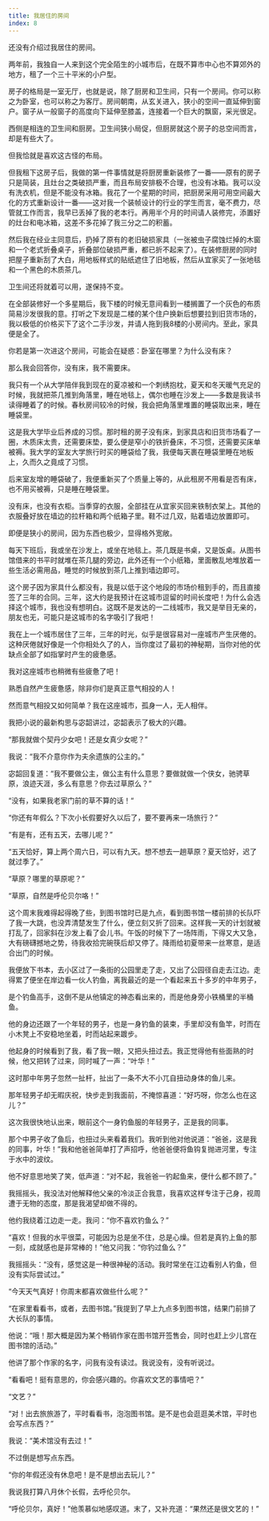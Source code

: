 ```yaml
---
title: 我居住的房间
index: 8
---
```


还没有介绍过我居住的房间。

两年前，我独自一人来到这个完全陌生的小城市后，在既不算市中心也不算郊外的地方，租了一个三十平米的小户型。

房子的格局是一室无厅，也就是说，除了厨房和卫生间，只有一个房间。你可以称之为卧室，也可以称之为客厅。房间朝南，从玄关进入，狭小的空间一直延伸到窗户。窗子从一般窗子的高度向下延伸至膝盖，连接着一个巨大的飘窗，采光很足。

西侧是相连的卫生间和厨房。卫生间狭小局促，但厨房就这个房子的总空间而言，却是有些大了。

但我恰就是喜欢这古怪的布局。

但我租下这房子后，我做的第一件事情就是将厨房重新装修了一番——原有的房子只是简装，且灶台之类破损严重，而且布局安排极不合理，也没有冰箱。我可以没有洗衣机，但是不能没有冰箱。我花了一个星期的时间，把厨房采用可用空间最大化的方式重新设计一番——这对我一个装帧设计的行业的学生而言，毫不费力，尽管就工作而言，我早已丢掉了我的老本行。再用半个月的时间请人装修完，添置好的灶台和电冰箱，这差不多花掉了我三分之二的积蓄。

然后我在经业主同意后，扔掉了原有的老旧破损家具（一张被虫子腐蚀烂掉的木窗和一个老式折叠桌子，折叠部位破损严重，都已折不起来了）。在装修厨房的同时把屋子重新刮了大白，用地板样式的贴纸遮住了旧地板，然后从宜家买了一张地毯和一个黑色的木质茶几。

卫生间还将就着可以用，遂保持不变。

在全部装修好一个多星期后，我下楼的时候无意间看到一楼搁置了一个灰色的布质简易沙发很我的意。打听之下发现是二楼的某个住户换新后想要拉到旧货市场的，我以极低的价格买下了这个二手沙发，并请人拖到我8楼的小房间内。至此，家具便是全了。

你若是第一次进这个房间，可能会在疑惑：卧室在哪里？为什么没有床？

那么我会回答你，没有床，我不需要床。

我只有一个从大学陪伴我到现在的夏凉被和一个刺绣抱枕，夏天和冬天暖气充足的时候，我就把茶几推到角落里，睡在地毯上，偶尔也睡在沙发上——多数是我读书读得睡着了的时候。春秋房间较冷的时候，我会把角落里堆置的睡袋取出来，睡在睡袋里。

这是我大学毕业后养成的习惯。那时租的房子没有床，到家具店和旧货市场看了一圈，木质床太贵，还需要床垫，要么便是窄小的铁折叠床，不习惯，还需要买床单被褥。我大学的室友大学旅行时买的睡袋给了我，我便每天裹在睡袋里睡在地板上，久而久之竟成了习惯。

后来室友增的睡袋破了，我便重新买了个质量上等的，从此租房不用看是否有床，也不用买被褥，只是睡在睡袋里。

没有床，也没有衣柜。当季穿的衣服，全部挂在从宜家买回来铁制衣架上。其他的衣服叠好放在墙边的拉杆箱和两个纸箱子里。鞋不过几双，贴着墙边放置即可。

即便是狭小的房间，因为东西也极少，显得格外宽敞。

每天下班后，我或坐在沙发上，或坐在地毯上。茶几既是书桌，又是饭桌。从图书馆借来的书平时就堆在茶几腿的旁边，此外还有一个小纸箱，里面散乱地堆放着一些生活必需用品，睡觉的时候放到茶几上推到墙边即可。

这个房子因为家具什么都没有，我是以低于这个地段的市场价租到手的，而且直接签了三年的合同。三年，这大约是我预计在这城市逗留的时间长度吧！为什么会选择这个城市，我也没有想明白。这既不是发达的一二线城市，我又是举目无亲的，朋友也无，可能只是这城市的名字吸引了我吧！

我在上一个城市居住了三年，三年的时光，似乎是很容易对一座城市产生厌倦的。这种厌倦就好像是一个你相处久了的人，当你度过了最初的神秘期，当你对他的优缺点全部了如指掌时产生的疲惫感。

我对这座城市也稍微有些疲惫了吧！

熟悉自然产生疲惫感，除非你们是真正意气相投的人！

然而意气相投又如何简单？我在这座城市，孤身一人，无人相伴。

我把小说的最新构思与宓韶讲过，宓韶表示了极大的兴趣。

“那我就做个契丹少女吧！还是女真少女呢？”

我说：“我不介意你作为夫余遗族的公主的。”

宓韶回复道：“我不要做公主，做公主有什么意思？要做就做一个侠女，驰骋草原，浪迹天涯，多么有意思？你去过草原么？”

“没有，如果我老家门前的草不算的话！“

“你还有年假么？下次小长假要好久以后了，要不要再来一场旅行？”

“有是有，还有五天，去哪儿呢？”

“五天恰好，算上两个周六日，可以有九天。想不想去一趟草原？夏天恰好，迟了就过季了。”

“草原？哪里的草原呢？”

“草原，自然是呼伦贝尔咯！”

这个周末我难得起得晚了些，到图书馆时已是九点，看到图书馆一楼前排的长队吓了我一大跳，也没弄清楚发生了什么，便立刻又折了回来。这样我一天的计划就被打乱了，回家斜在沙发上看了会儿书。午饭的时候下了一场阵雨，下得又大又急，大有磅礴撼地之势，待我收拾完碗筷后却又停了。降雨给初夏带来一丝寒意，是适合出门的时候。

我便放下书本，去小区过了一条街的公园里走了走，又出了公园径自走去江边。走得累了便坐在岸边看一伙人钓鱼，离我最近的是一个看起来五十多岁的中年男子，

是个钓鱼高手，这倒不是从他镇定的神态看出来的，而是他身旁小铁桶里的半桶鱼。

他的身边还跟了一个年轻的男子，也是一身钓鱼的装束，手里却没有鱼竿，时而在小木凳上不安稳地坐着，时而站起来踱步。

他起身的时候看到了我，看了我一眼，又把头扭过去。我正觉得他有些面熟的时候，他又把转了过来，同时喊了一声：“叶华！”

这时那中年男子忽然一扯杆，扯出了一条不大不小兀自扭动身体的鱼儿来。

那年轻男子却无暇庆祝，快步走到我面前，不掩惊喜道：“好巧呀，你怎么也在这儿？”

这次我很快地认出来，眼前这个一身钓鱼服的年轻男子，正是我的同事。

那个中男子收了鱼后，也扭过头来看着我们。我听到他对他说道：“爸爸，这是我的同事，叶华！”我和他爸爸简单打了声招呼，他爸爸便将鱼钩复抛进河里，专注于水中的波纹。

他不好意思地笑了笑，低声道：“对不起，我爸爸一钓起鱼来，便什么都不顾了。”

我摇摇头，我没法对他解释他父亲的冷淡正合我意，我喜欢这样专注于己身，视周遭于无物的态度，那是我渴望却做不得的。

他约我绕着江边走一走。我问：“你不喜欢钓鱼么？”

“喜欢！但我的水平很菜，可能因为总是坐不住，总是心燥。但若是真钓上鱼的那一刻，成就感也是非常棒的！”他又问我：“你钓过鱼么？”

我摇摇头：“没有，感觉这是一种很神秘的活动。我时常坐在江边看别人钓鱼，但没有实际尝试过。”

“今天天气真好！你周末都喜欢做些什么呢？”

“在家里看看书，或者，去图书馆。”我提到了早上九点多到图书馆，结果门前排了大长队的事情。

他说：“哦！那大概是因为某个畅销作家在图书馆开签售会，同时也赶上少儿宫在图书馆的活动。”

他讲了那个作家的名字，问我有没有读过。我说没有，没有听说过。

“看看吧！挺有意思的，你会感兴趣的。你喜欢文艺的事情吧？”

“文艺？”

“对！出去旅旅游了，平时看看书，泡泡图书馆。是不是也会逛逛美术馆，平时也会写点东西？”

我说：“美术馆没有去过！”

不过倒是想写点东西。

“你的年假还没有休息吧！是不是想出去玩儿？”

我说我打算八月休个长假，去呼伦贝尔。

“呼伦贝尔，真好！”他羡慕似地感叹道。末了，又补充道：“果然还是很文艺的！”
